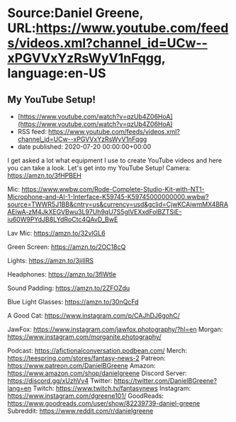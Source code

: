# Source:Daniel Greene, URL:https://www.youtube.com/feeds/videos.xml?channel_id=UCw--xPGVVxYzRsWyV1nFqgg, language:en-US

## My YouTube Setup!
 - [https://www.youtube.com/watch?v=qzUb4Z06HoA](https://www.youtube.com/watch?v=qzUb4Z06HoA)
 - RSS feed: https://www.youtube.com/feeds/videos.xml?channel_id=UCw--xPGVVxYzRsWyV1nFqgg
 - date published: 2020-07-20 00:00:00+00:00

I get asked a lot what equipment I use to create YouTube videos and here you can take a look. Let's get into my YouTube Setup! 
Camera: https://amzn.to/3fHPBEH

Mic: https://www.wwbw.com/Rode-Complete-Studio-Kit-with-NT1-Microphone-and-AI-1-Interface-K59745-K59745000000000.wwbw?source=TWWR5J1BB&cntry=us&currency=usd&gclid=CjwKCAjwmMX4BRAAEiwA-zM4JkXEGVBwu3L97Uh9qU7S5gIVEXxdFolBZTSiE-iu60W9PYdJB8LYdRoCtc4QAvD_BwE

Lav Mic: https://amzn.to/32vIGL6

Green Screen: https://amzn.to/2OC18cQ

Lights: https://amzn.to/3jiIlRS

Headphones: https://amzn.to/3fIWtle

Sound Padding: https://amzn.to/2ZFOZdu

Blue Light Glasses: https://amzn.to/30nQcFd

A Good Cat: https://www.instagram.com/p/CAJhDJ6gohC/

JawFox: https://www.instagram.com/jawfox.photography/?hl=en
Morgan: https://www.instagram.com/morganite.photography/

Podcast: https://afictionalconversation.podbean.com/
Merch: https://teespring.com/stores/fantasy-news-2
Patreon: https://www.patreon.com/DanielBGreene
Amazon: https://www.amazon.com/shop/danielgreene
Discord Server: https://discord.gg/xUzhVv4
Twitter: https://twitter.com/DanielBGreene?lang=en
Twitch: https://www.twitch.tv/fantasynews
Instagram: https://www.instagram.com/dgreene101/
GoodReads: https://www.goodreads.com/user/show/82239739-daniel-greene
Subreddit: https://www.reddit.com/r/danielgreene

